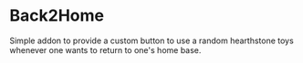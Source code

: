 # Back2Home
Simple addon to provide a custom button to use a random hearthstone toys whenever one wants to return to one's home base.
